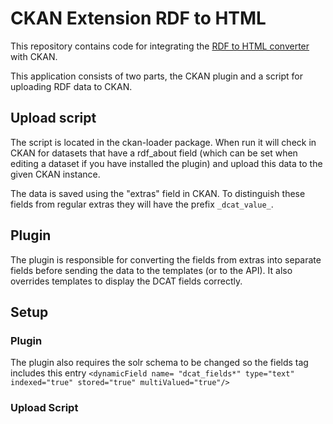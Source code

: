 # CKAN Extension RDF to HTML

This repository contains code for integrating the [RDF to HTML converter](https://github.com/openumea/RDFtoHTML) with
CKAN.

This application consists of two parts, the CKAN plugin and a script for uploading RDF data to CKAN.

## Upload script
The script is located in the ckan-loader package. When run it will check in CKAN for datasets that have a
rdf_about field (which can be set when editing a dataset if you have installed the plugin) and upload this data
to the given CKAN instance.

The data is saved using the "extras" field in CKAN. To distinguish these fields from regular extras they will have the prefix `_dcat_value_`.

## Plugin
The plugin is responsible for converting the fields from extras into separate fields before sending the data to the templates (or to the API).
It also overrides templates to display the DCAT fields correctly.

## Setup

### Plugin

The plugin also requires the solr schema to be changed so the fields tag includes this entry 
`<dynamicField name= "dcat_fields*" type="text" indexed="true" stored="true" multiValued="true"/>`

### Upload Script